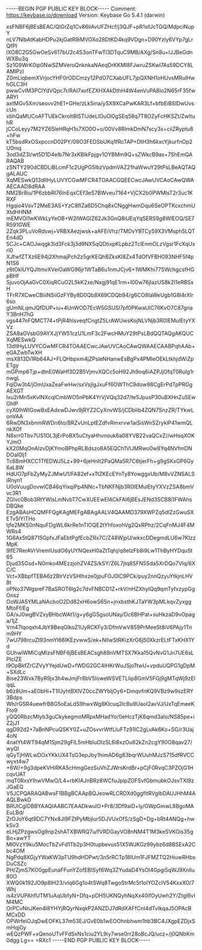-----BEGIN PGP PUBLIC KEY BLOCK-----
Comment: https://keybase.io/download
Version: Keybase Go 5.4.1 (darwin)

xsFNBF6jBEsBEAC/QlGrZq1Cv86liAvUFZHcf/j3QJF+pR1slUcTGQ/MdpciNupY
nLV7NlbAtKabHDPu2kjGatR9iMVOXo28DtKD4kq9VDgn+D90Yzly6VYp7gLrQfPI
lXO8C2G5GwOeSv617bU2c4S3onTFwTl3DTquC9MB/AXg/Sn8u+IJJBeGdnWXBu3q
Sz1G9WrK0ip0NwSZMVeroQnknkaNAeqDrKKMI8FJwruZSKwI7As59DCY8LAMIPzI
Z0mLiqbemXVrjocYHF0rODCmzy12PdO7CXabUFL7jpQXNH1oHUvsMRuIHwhGLC3H
pwwCvIM3PClYdVQpc7r/RAI7xofEZXHXAkDthH4W4enVuPA8lo2N65rF35fwARYI
axtMGv5Xm/seovv2hE1+GHe/zLk5ina/ySX9XCaPwKAR3Lf+bfbEiBSlDwUvscUn
xbhQaMUCoAFTUEkCkroIt8ISTlJdeLlOuOl0gSEq58q7T8OZyFcHKSZt/ZwltuhR
jCCoLeyy7M2YZ65leHRqH1o7XO0O+o/00Vv8RImkDmN7scy3x+ciiZRyptu8+hFw
kT5bsdRxOSxpccnD02PY/08O3FEDSbUKq1fRcTAP+DtH3h6kxcYjkurfnOp2U0mq
3od3dZ3l/wt5D1D4elb7Nr3xKBlkFpjgv1OYBMm9Q+sZWkcB9as+7ShEmQARAQAB
zSNTY290dCBDLiBLcmF1c2UgPG5lbzVpdmVAZ21haWwuY29tPsLBeAQTAQgALAUC
XqMESwkQ13dIIHyLUVYCGwMFCR4TOAACGQEECwcJAwUVCAoCAwQWAAECAAD8dRAA
NM2Br8iu/1P6zbbRI76InEqxCEf3eS7BWveu7164+VjCX2b0PWMIsT2r3uc1KRXF
Hgqio4VsvT2MeE3AS+YzC8flZa6D5Chq8xCNggHwmDqu6SeOPTKcxchmUXtdHHNM
mEMVOl1wKWkLyYeOB+W2IWAGlZ62Jk3GnQ8iUEqYqSERS9g8WlEOQ/SE7R591GWE
2Zqk3PLuVoRdswj+VRBXAezjwsk+aAFEiVhz/TMDvYBTCy59X3VMsph5LQTEn4dD
5CJc+CAOJwqgk3ld3Fck3j3d9NX5qQDtixpKLpbz2TclEnmOLzVgsr1FcXqUxrl0
XJfwfZTXz6E94j2XhmajPch2z5grKEQhBZksKl8Zx4TdOfVFBH093NHF5f4pN1S6
z6tOklUYQJItmvXVeiOaWG96jr1WTaB6u1nmJCjv6+1WMKhi77SWchgcsfHGpBHf
SjuvoOjAaGvC0XiqRCuO2L5kK2xe/Nxgj91qE1rm+I00w76jIazUS8k2I1eRBSxH
TFrR7XCweCBiiiNSiiGzFYBy8D0Qb8X69CDQb94/g6CO8IaWeUgb1G8l4rXlr6so
gUmNLqmJQfDUP+iu+4UnWOD7EcW5GSUSI7pf0PKwaUlC76KvO7C87gnaY3BnH7hG
vgs447nFQMCT74+tPjR4hlsveqfCngtZ5LrAWUwsKojNLVNjb3R0IEMuIEtyYXVz
ZSA8aGVsbG9AYXJjYW51czU1LmF3c2FwcHMuY29tPsLBdQQTAQgAKQUCXqMESwkQ
13dIIHyLUVYCGwMFCR4TOAAECwcJAwUVCAoCAwQWAAECAABPqhAAb+eGAZwbTwXH
msX813Di1Rb64AJ+FLQHbpxm4jZPsleNHanwEsBgPx4PMIeOEkLtkhjdWiZpETgy
mGPmp6Tjp+dtnE0WaHf3D2B5VjmvXQCc5oH92Jh9oq6iAZPJjOfqT0RuIg1rnwgL
FqiDw3t4/jOmUxaZeaFwHw/sxVsjlgJxuFf6OWThC9dow98CgErPdTpPRGgAEXGT
Ixu2rMn5xKvINXcqlCmbWO5nPbK4YrVjVQq32d7/te5JpusP30uBXHnZuSEwGhIP
cyX0lhWIGowBxEAdxwDJwv9jRYZ2CyXnvWS/jCDbIib4ZQN7SnzZR/TYkwLonVAA
6RwDN3xbnmRWDn6to/BRZvUnLptEZdfvRmxrvw1aiSisWnSZryklP41wmQLnkXOf
N8xrr0Tbv7US1OL3jErPoBX5uCtyaHhvnouk6a08YVB22vaQCxZ//wHsqXOKYJmO
kX20MqOnAIzvDjKYmoBPhpRLBdszo8A5EQCh1VlJMRwo0w8Yq4NVfmDNDOaI0lj1
Tc68mHXCC1TfEDWJ5Lz+99+6jeHnIt2PaQMa5R7C6tjerFh+g9gSKxGP6Gy6aL8W
HdUO7pFbZyMyZJMwU1/FA82ef+xTtZKEcEYnTy8YowggxUb/M8vVZNSALSiRnyn1
U0oVuugDovwICB46qYixqiPp4NNc+TbNKFNjb3R0IEMuIEtyYXVzZSA8bmVvc3R1
ZGlvc0Bob3RtYWlsLmNvbT7CwXUEEwEIACkFAl6jBEsJENd3SCB8i1FWAhsDBQke
EzgABAsHCQMFFQgKAgMEFgABAgAALV4QAAMD379XWPZq5dlZzGwuSXETv5IYlTHo
tjfe2MKS0nNquFDgWL6krRe1nTIOQE2tYhfoxohVg2QxRPhz/2CqFnMJ4F4MWRs4
1G6Ax5tQ8715GpfxJFaEbtPgfEcbZRx7C/Z48WjpU/wkxcDDegmdLU6w7KIzzMpK
9lfE7RerAVrVremIUsdO6yUYNQexH0aZtTqhj/q8eIzFb8i9Lw1ThByHYDquSt65
Djud3SGsd+N0mko4MEzzjohZV4ZS/kSY/Z6L7jtq8SFN5Sda5XrDQo7Vlq/6XC/C
Vct+XBbpfTEBA6z2BlrVzVSHIhxze0jpuFOJ0lC9PCk/puy2nnQzyuYtkjnLHV8t
oPNo37WgsreF7BaSROT6lg2c7dvFNBCD1Z+rkV/nHZXhyIQq9qmTyfxzypGgOnsz
OoWJA5YMLaNAcboO2Dd82xH6owS6Sn+jnxbsthKJTaYW3pMLkqvZyxggMtoFf/Eg
GA/xJ0wgBVZxyBHbcWAt1/g+y6gGSgsoUNay/Dc6BHPat+suHkzaD9vOpaga/1jZ
Vm47lqoqxh4JbY8BeqGlkoZ1UyRCKFy3/DfmVwV859PrMeeSt8iV6PAjy1Tnm9HY
7wU798rcuZI93nmYI66IKEzvwwS/ek+NllwStRKizXrG6j50XkzrELtFTxKHX1Yd
GUhwlWMiCqMlzsFNBF6jBEsBEACsgh88nVMTSX7Kka15QvNvG1Jn7UE6sLPlcIZE
l9OpBkfZrCZVyYYejdUwD+fWDG2GC4lHKrWuJSjoTtwU+vpduUQPG1gDpM+SXdLc
Bise23Wxk7ByR9jx3h4wJmjFr8bV5IoweWSVETLIip8GmV5FGj9gMTqWj9zElqqL
b6z8Um+aE0bHi+T1IUyhtBXlVZ0ccZWYbljOy6+DmqvfnKQ9VBz9w9szERY3Bdps
Wh/rGSR4uewfrB8G5oEaLdS9hwxWg8KIcuq2IcBu9UaoI2avVJ/UxTqEmeeKFto9
yQQ0RbzcMIyb3guCkykegmoMRpxMHadYo/0eHczTjK6qmd3aIo/NS85pe+iZ2jJ1
qgD92d2+7aBnNPcuQSKY0Z+uZOsvvrWtfLIuFTz91lC2gLvAk6Ko+SG/r3Uaj4oN
4natYt4WT94qM1Sjm29gFlL5mHbluOIzSL6i8xzOu62kZn2cgY90O8qav27/wyQI
qGyTjHWLwDOxYKkUX4TsG3epJby1himAD6g83bqrWUuhMJzS715dfRVCCwyxt4w7
+6W/+9g3dpeKVHiRKA5cHmgGezSuVhZJWrsKrdBr+pCjF0RvqC3PZOjG1HcqvUAT
mqT0RxsYIhwVMwO/L4+rbKIAJnBRz8WCfuJpipZGFSvfGbmubkOJsvTXl9zJGaEG
V5JCPQARAQABwsF1BBgBCAApBQJeowRLCRDXd0ggfItRVgIbDAUJHhM4AAQLBwkD
BRUICgIDBBYAAQIAABC7EAADkwulO+Pr8/3Df9aiD+ly/GWpGmwL8BgoMAEuLBd/
ZrOJoY6qt9DC7YNx8Jl9FZtPyMbjlur5DJVUxOfS/zSgD+Dg+bRt4ANQg+hwkSv3
eLHjZPzgwsOg9np2shATXBWRQ7u/fVRDGayVO8nNM4T1M3keSVKOis35gBo+awYT
MI0VzY9ku5MocTbZvFd1Tb2p3H0tupbevus51X5WJKGz99ybz6d8BSExA2Cbc4OM
NgPdq8XGjyYWaKW3pTU9hdHDPwt/3n5rRCTp18IUm1FJFMZTQ2HiuwRHbsDuCSZc
PH/ZjmS7KO0gpEunaFFunYZofEBISyf6Wq3ZYudaD4YsOI4Gpgi5qWJ9Xnllu80O
XWQ0k192JO9p8IH23/vIq6Gg1o4tSWq8TwgoStrMc5t1olYOZcIV54KxxXO/7Whj
is4zVUPAhfUTM1uAqUbfyN+Dfq+pDH5UKNQyhNqXx40ifOyUwh2Y/ZtgI6vlM4MC
OrPCvNnJKen4I8YHYjRQyrNxqkP2ANZDJ7dRdXAFfCnI4dTvIkqaJ5OPAcBMCxDD
OPWrfeiOJqDwEOFKL37m53EJ/GvE0b1wEOOhnbhwm1hb3BC4JXgpEZDjxSmHqjGy
wEQzPWF+xQenoUTvFFdSxNs1ciu2YL9iy7wse0rr28oBcJQ/ucz+/j0QNbKm0dgg
Lg==
=RXc1
-----END PGP PUBLIC KEY BLOCK-----
